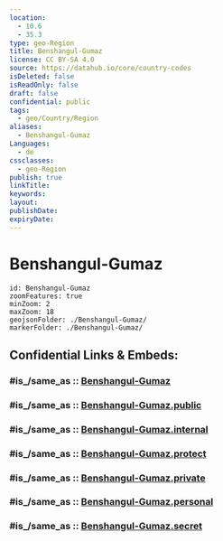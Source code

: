 ```yaml
---
location:
  - 10.6
  - 35.3
type: geo-Region
title: Benshangul-Gumaz
license: CC BY-SA 4.0
source: https://datahub.io/core/country-codes
isDeleted: false
isReadOnly: false
draft: false
confidential: public
tags:
  - geo/Country/Region
aliases:
  - Benshangul-Gumaz
Languages:
  - de
cssclasses:
  - geo-Region
publish: true
linkTitle:
keywords:
layout:
publishDate:
expiryDate:
---
```


# Benshangul-Gumaz

```leaflet
id: Benshangul-Gumaz
zoomFeatures: true 
minZoom: 2 
maxZoom: 18
geojsonFolder: ./Benshangul-Gumaz/
markerFolder: ./Benshangul-Gumaz/
```


## Confidential Links & Embeds: 

### #is_/same_as :: [Benshangul-Gumaz](/_Standards/Earth/Continent/Africa/Africa~East/Ethiopia/Regions~Ethiopia/Benshangul-Gumaz.md) 

### #is_/same_as :: [Benshangul-Gumaz.public](/_public/Earth/Continent/Africa/Africa~East/Ethiopia/Regions~Ethiopia/Benshangul-Gumaz.public.md) 

### #is_/same_as :: [Benshangul-Gumaz.internal](/_internal/Earth/Continent/Africa/Africa~East/Ethiopia/Regions~Ethiopia/Benshangul-Gumaz.internal.md) 

### #is_/same_as :: [Benshangul-Gumaz.protect](/_protect/Earth/Continent/Africa/Africa~East/Ethiopia/Regions~Ethiopia/Benshangul-Gumaz.protect.md) 

### #is_/same_as :: [Benshangul-Gumaz.private](/_private/Earth/Continent/Africa/Africa~East/Ethiopia/Regions~Ethiopia/Benshangul-Gumaz.private.md) 

### #is_/same_as :: [Benshangul-Gumaz.personal](/_personal/Earth/Continent/Africa/Africa~East/Ethiopia/Regions~Ethiopia/Benshangul-Gumaz.personal.md) 

### #is_/same_as :: [Benshangul-Gumaz.secret](/_secret/Earth/Continent/Africa/Africa~East/Ethiopia/Regions~Ethiopia/Benshangul-Gumaz.secret.md)

